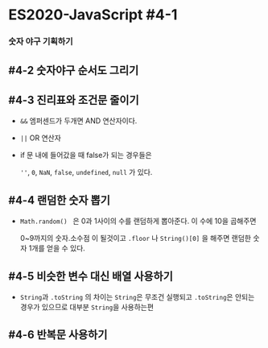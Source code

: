 # ES2020-JavaScript #4-1

### 숫자 야구 기획하기



## #4-2 숫자야구 순서도 그리기

## #4-3 진리표와 조건문 줄이기

- `&&` 엠퍼센드가 두개면 AND 연산자이다.

- `||` OR 연산자

- if 문 내에 들어갔을 때 false가 되는 경우들은

  `''`, `0`, `NaN`, `false`, `undefined`, `null` 가 있다.



## #4-4 랜덤한 숫자 뽑기

- `Math.random() ` 은 0과 1사이의 수를 랜덤하게 뽑아준다. 이 수에 10을 곱해주면

  0~9까지의 숫자.소수점 이 될것이고 `.floor` 나 `String()[0]` 을 해주면 랜덤한 숫자 1개를 얻을 수 있다.



## #4-5 비슷한 변수 대신 배열 사용하기

- `String`과 `.toString` 의 차이는 `String`은 무조건 실행되고 `.toString`은 안되는 경우가 있으므로 대부분 `String`을 사용하는편



## #4-6 반복문 사용하기

